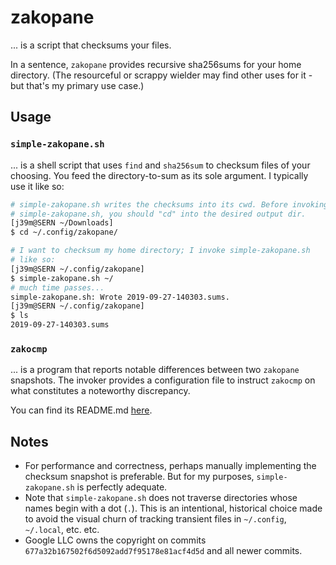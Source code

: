 # zakopane

... is a script that checksums your files.

In a sentence, `zakopane` provides recursive sha256sums for your home
directory. (The resourceful or scrappy wielder may find other uses for
it - but that's my primary use case.)

## Usage

### `simple-zakopane.sh`

... is a shell script that uses `find` and `sha256sum` to checksum files
of your choosing. You feed the directory-to-sum as its sole argument.
I typically use it like so:

```sh
# simple-zakopane.sh writes the checksums into its cwd. Before invoking
# simple-zakopane.sh, you should "cd" into the desired output dir.
[j39m@SERN ~/Downloads]
$ cd ~/.config/zakopane/

# I want to checksum my home directory; I invoke simple-zakopane.sh
# like so:
[j39m@SERN ~/.config/zakopane]
$ simple-zakopane.sh ~/
# much time passes...
simple-zakopane.sh: Wrote 2019-09-27-140303.sums.
[j39m@SERN ~/.config/zakopane]
$ ls
2019-09-27-140303.sums 
```

### `zakocmp`

... is a program that reports notable differences between two `zakopane`
snapshots. The invoker provides a configuration file to instruct
`zakocmp` on what constitutes a noteworthy discrepancy.

You can find its README.md [here](zakocmp/README.md).

## Notes

*   For performance and correctness, perhaps manually implementing the
    checksum snapshot is preferable. But for my purposes,
    `simple-zakopane.sh` is perfectly adequate.
*   Note that `simple-zakopane.sh` does not traverse directories whose
    names begin with a dot (`.`). This is an intentional, historical
    choice made to avoid the visual churn of tracking transient files in
    `~/.config`, `~/.local`, etc. etc.
*   Google LLC owns the copyright on commits
    `677a32b167502f6d5092add7f95178e81acf4d5d` and all newer commits.
